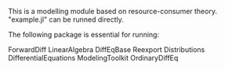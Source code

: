 This is a modelling module based on resource-consumer theory. "example.jl" can be runned directly.

The following package is essential for running:

ForwardDiff
LinearAlgebra
DiffEqBase
Reexport
Distributions
DifferentialEquations
ModelingToolkit
OrdinaryDiffEq
